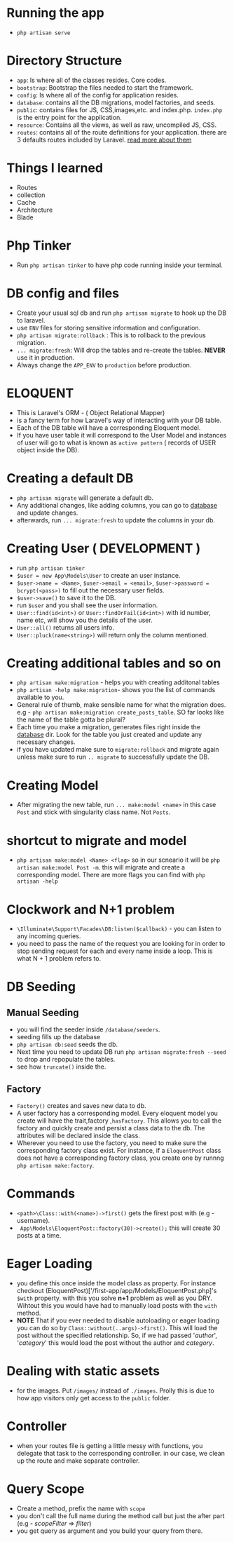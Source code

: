 # Running the app

-   `php artisan serve`

# Directory Structure

-   `app`: Is where all of the classes resides. Core codes.
-   `bootstrap`: Bootstrap the files needed to start the framework.
-   `config`: Is where all of the config for application resides.
-   `database`: contains all the DB migrations, model factories, and seeds.
-   `public`: contains files for JS, CSS,images,etc. and index.php. `index.php` is the entry point for the application.
-   `resource`: Contains all the views, as well as raw, uncompiled JS, CSS.
-   `routes`: contains all of the route definitions for your application. there are 3 defaults routes included by Laravel. [read more about them ](https://laravel.com/docs/10.x/structure#the-routes-directory)

# Things I learned

-   Routes
-   collection
-   Cache
-   Architecture
-   Blade

# Php Tinker

-   Run `php artisan tinker` to have php code running inside your terminal.

# DB config and files

-   Create your usual sql db and run `php artisan migrate` to hook up the DB to laravel.
-   use `ENV` files for storing sensitive information and configuration.
-   `php artisan migrate:rollback` : This is to rollback to the previous migration.
-   `... migrate:fresh`: Will drop the tables and re-create the tables. **NEVER** use it in production.
-   Always change the `APP_ENV` to `production` before production.

# ELOQUENT

-   This is Laravel's ORM - ( Object Relational Mapper)
-   is a fancy term for how Laravel's way of interacting with your DB table.
-   Each of the DB table will have a corresponding Eloquent model.
-   If you have user table it will correspond to the User Model and instances of user will go to what is known as `active pattern` ( records of USER object inside the DB).

# Creating a default DB

-   `php artisan migrate` will generate a default db.
-   Any additional changes, like adding columns, you can go to [database]('./database/migrations) and update changes.
-   afterwards, run `... migrate:fresh` to update the columns in your db.

# Creating User ( DEVELOPMENT )

-   run `php artisan tinker`
-   `$user = new App\Models\User` to create an user instance.
-   `$user->name = <Name>`, `$user->email = <email>`, `$user->password = bcrypt(<pass>)` to fill out the necessary user fields.
-   `$user->save()` to save it to the DB.
-   run `$user` and you shall see the user information.
-   `User::find(id<int>)` or `User::findOrFail(id<int>)` with id number, name etc, will show you the details of the user.
-   `User::all()` returns all users info.
-   `User::pluck(name<string>)` will return only the column mentioned.

# Creating additional tables and so on

-   `php artisan make:migration` - helps you with creating additonal tables
-   `php artisan -help make:migration`- shows you the list of commands available to you.
-   General rule of thumb, make sensible name for what the migration does. e.g - `php artisan make:migration create_posts_table`. SO far looks like the name of the table gotta be plural?
-   Each time you make a migration, generates files right inside the [database](./database/migrations/) dir. Look for the table you just created and update any necessary changes.
-   if you have updated make sure to `migrate:rollback` and migrate again unless make sure to run `.. migrate` to successfully update the DB.

# Creating Model

-   After migrating the new table, run `... make:model <name>` in this case `Post` and stick with singularity class name. Not `Posts`.

# shortcut to migrate and model

-   `php artisan make:model <Name> <flag>` so in our scneario it will be `php artisan make:model Post -m`. this will migrate and create a corresponding model. There are more flags you can find with `php artisan -help`

# Clockwork and N+1 problem

-   `\Illuminate\Support\Facades\DB:listen($callback)` - you can listen to any incoming queries.
-   you need to pass the name of the request you are looking for in order to stop sending request for each and every name inside a loop. This is what N + 1 problem refers to.

# DB Seeding

## Manual Seeding

-   you will find the seeder inside `/database/seeders`.
-   seeding fills up the database
-   `php artisan db:seed` seeds the db.
-   Next time you need to update DB run `php artisan migrate:fresh --seed` to drop and repopulate the tables.
-   see how `truncate()` inside the.

## Factory

-   `Factory()` creates and saves new data to db.
-   A user factory has a corresponding model. Every eloquent model you create will have the trait,factory ,`hasFactory`. This allows you to call the factory and quickly create and persist a class data to the db. The attributes will be declared inside the class.
-   Wherever you need to use the factory, you need to make sure the corresponding factory class exist. For instance, if a `EloquentPost` class does not have a corresponding factory class, you create one by runnng `php artisan make:factory`.

# Commands

-   `<path>\Class::with(<name>)->first()` gets the firest post with <name> (e.g - username).
-  ` App\Models\EloquentPost::factory(30)->create();` this will create 30 posts at a time.

# Eager Loading

-   you define this once inside the model class as property. For instance checkout (EloquentPost)['/first-app/app/Models/EloquentPost.php]'s `$with` property. with this you solve **n+1** problem as well as you DRY. Wihtout this you would have had to manually load posts with the `with` method.
-   **NOTE** That if you ever needed to disable autoloading or eager loading you can do so by `Class::without(..args)->first()`. This will load the post without the specified relationship. So, if we had passed '_author_', '_category_' this would load the post without the author and _category_.

# Dealing with static assets

-   for the images. Put `/images/` instead of `./images`. Prolly this is due to how app visitors only get access to the `public` folder.

# Controller 
- when your routes file is getting a little messy with functions, you delegate that task to the corresponding controller.
    in our case, we clean up the route and make separate controller.
# Query Scope
- Create a method, prefix the name with `scope`
- you don't call the full name during the method call but just the after part (e.g - _scopeFilter_ => _filter_)
- you get query as argument and you build your query from there.
